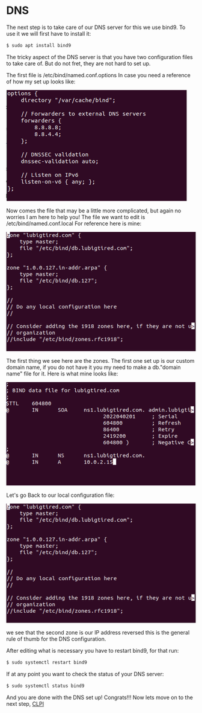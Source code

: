 # DNS
The next step is to take care of our DNS server for this we use bind9. To use it we will first have to install it:

```bash
$ sudo apt install bind9
```

The tricky aspect of the DNS server is that you have two configuration files to take care of. But do not fret, they are not hard to set up.

The first file is /etc/bind/named.conf.options 
In case you need a reference of how my set up looks like:

![](./assets/DNS_options.png)

Now comes the file that may be a little more complicated, but again no worries I am here to help you! The file we want to edit is /etc/bind/named.conf.local
For reference here is mine:

![](./assets/DNS_local.png)

The first thing we see here are the zones. The first one set up is our custom domain name, if you do not have it you my need to make a db."domain name" file for it. Here is what mine looks like:

![](./assets/DNS_db.png)

Let's go Back to our local configuration file:

![](./assets/DNS_local.png)

we see that the second zone is our IP address reversed this is the general rule of thumb for the DNS configuration. 

After editing what is necessary you have to restart bind9, for that run:

```bash
$ sudo systemctl restart bind9
```
If at any point you want to check the status of your DNS server:

```bash
$ sudo systemctl status bind9
```
And you are done with the DNS set up! Congrats!!! Now lets move on to the next step, [CLPI](./CLPI.md)


